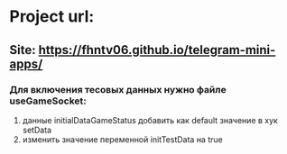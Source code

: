 # Project url:
## Site: https://fhntv06.github.io/telegram-mini-apps/

### Для включения тесовых данных нужно файле useGameSocket:
1) данные initialDataGameStatus добавить как default значение в хук setData
2) изменить значение переменной initTestData на true